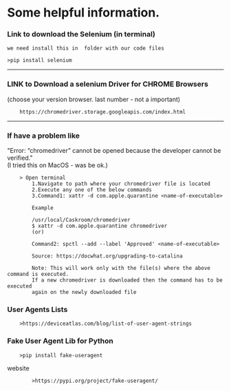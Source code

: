 # Some helpful information.

### Link to download the Selenium (in terminal) <br>

    we need install this in  folder with our code files

    >pip install selenium

----------
### LINK to Download a selenium Driver for CHROME Browsers<br>
(choose your version browser. last number - not a important)

        https://chromedriver.storage.googleapis.com/index.html
-----------

### If have a problem like <br>
"Error: “chromedriver” cannot be opened because the developer cannot be verified." <br>
(I tried this on MacOS - was be ok.)

        > Open terminal
            1.Navigate to path where your chromedriver file is located
            2.Execute any one of the below commands
            3.Command1: xattr -d com.apple.quarantine <name-of-executable>
            
            Example
            
            /usr/local/Caskroom/chromedriver 
            $ xattr -d com.apple.quarantine chromedriver 
            (or)
            
            Command2: spctl --add --label 'Approved' <name-of-executable>
            
            Source: https://docwhat.org/upgrading-to-catalina
            
            Note: This will work only with the file(s) where the above command is executed. 
            If a new chromedriver is downloaded then the command has to be executed 
            again on the newly downloaded file

### User Agents Lists <br>
        >https://deviceatlas.com/blog/list-of-user-agent-strings
        
### Fake User Agent Lib for Python
        >pip install fake-useragent
    
website

            >https://pypi.org/project/fake-useragent/
